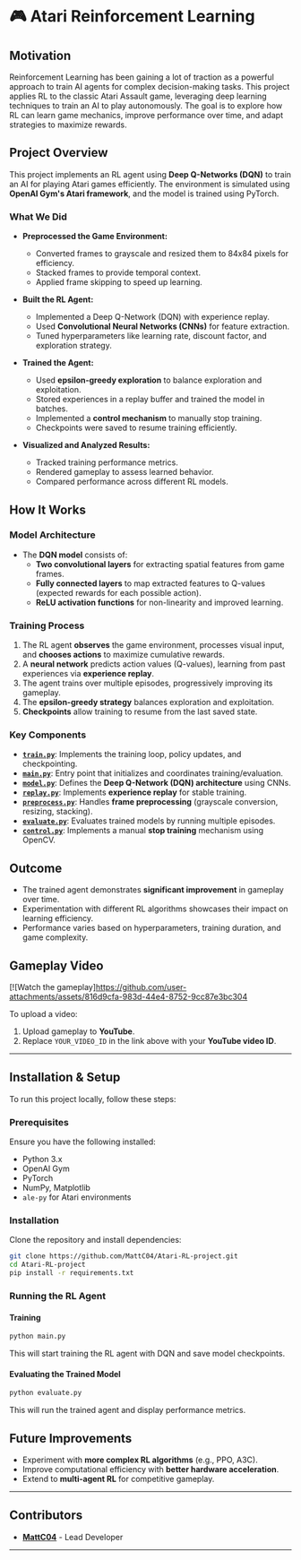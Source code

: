 # 🎮 Atari Reinforcement Learning 

## Motivation  
Reinforcement Learning has been gaining a lot of traction as a powerful approach to train AI agents for complex decision-making tasks. This project applies RL to the classic Atari Assault game, leveraging deep learning techniques to train an AI to play autonomously. The goal is to explore how RL can learn game mechanics, improve performance over time, and adapt strategies to maximize rewards.

## Project Overview  
This project implements an RL agent using **Deep Q-Networks (DQN)** to train an AI for playing Atari games efficiently. The environment is simulated using **OpenAI Gym's Atari framework**, and the model is trained using PyTorch.

### What We Did  
- **Preprocessed the Game Environment:**  
  - Converted frames to grayscale and resized them to 84x84 pixels for efficiency.  
  - Stacked frames to provide temporal context.  
  - Applied frame skipping to speed up learning.  

- **Built the RL Agent:**  
  - Implemented a Deep Q-Network (DQN) with experience replay.  
  - Used **Convolutional Neural Networks (CNNs)** for feature extraction.  
  - Tuned hyperparameters like learning rate, discount factor, and exploration strategy.  

- **Trained the Agent:**  
  - Used **epsilon-greedy exploration** to balance exploration and exploitation.  
  - Stored experiences in a replay buffer and trained the model in batches.  
  - Implemented a **control mechanism** to manually stop training.  
  - Checkpoints were saved to resume training efficiently.  

- **Visualized and Analyzed Results:**  
  - Tracked training performance metrics.  
  - Rendered gameplay to assess learned behavior.  
  - Compared performance across different RL models.  

## How It Works  

### Model Architecture  
- The **DQN model** consists of:  
  - **Two convolutional layers** for extracting spatial features from game frames.  
  - **Fully connected layers** to map extracted features to Q-values (expected rewards for each possible action).  
  - **ReLU activation functions** for non-linearity and improved learning.  

### Training Process  
1. The RL agent **observes** the game environment, processes visual input, and **chooses actions** to maximize cumulative rewards.  
2. A **neural network** predicts action values (Q-values), learning from past experiences via **experience replay**.  
3. The agent trains over multiple episodes, progressively improving its gameplay.  
4. The **epsilon-greedy strategy** balances exploration and exploitation.  
5. **Checkpoints** allow training to resume from the last saved state.  

### Key Components  
- **[`train.py`](train.py)**: Implements the training loop, policy updates, and checkpointing.  
- **[`main.py`](main.py)**: Entry point that initializes and coordinates training/evaluation.  
- **[`model.py`](model.py)**: Defines the **Deep Q-Network (DQN) architecture** using CNNs.  
- **[`replay.py`](replay.py)**: Implements **experience replay** for stable training.  
- **[`preprocess.py`](preprocess.py)**: Handles **frame preprocessing** (grayscale conversion, resizing, stacking).  
- **[`evaluate.py`](evaluate.py)**: Evaluates trained models by running multiple episodes.  
- **[`control.py`](control.py)**: Implements a manual **stop training** mechanism using OpenCV.  

## Outcome  
- The trained agent demonstrates **significant improvement** in gameplay over time.  
- Experimentation with different RL algorithms showcases their impact on learning efficiency.  
- Performance varies based on hyperparameters, training duration, and game complexity.  

## Gameplay Video  
[![Watch the gameplay]https://github.com/user-attachments/assets/816d9cfa-983d-44e4-8752-9cc87e3bc304
 

To upload a video:  
1. Upload gameplay to **YouTube**.  
2. Replace `YOUR_VIDEO_ID` in the link above with your **YouTube video ID**.  

---

## Installation & Setup  
To run this project locally, follow these steps:

### Prerequisites  
Ensure you have the following installed:  
- Python 3.x  
- OpenAI Gym  
- PyTorch  
- NumPy, Matplotlib  
- `ale-py` for Atari environments  

### Installation  
Clone the repository and install dependencies:  
```bash
git clone https://github.com/MattC04/Atari-RL-project.git
cd Atari-RL-project
pip install -r requirements.txt
```

### Running the RL Agent  

#### Training  
```bash
python main.py  
```
This will start training the RL agent with DQN and save model checkpoints.  

#### Evaluating the Trained Model  
```bash
python evaluate.py  
```
This will run the trained agent and display performance metrics.  

## Future Improvements  
- Experiment with **more complex RL algorithms** (e.g., PPO, A3C).  
- Improve computational efficiency with **better hardware acceleration**.  
- Extend to **multi-agent RL** for competitive gameplay.  

---

## Contributors  

- **[MattC04](https://github.com/MattC04)** - Lead Developer  

---

